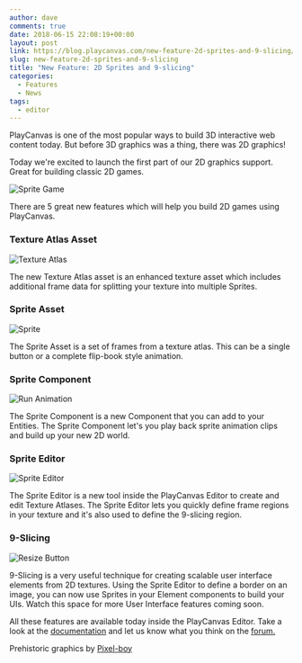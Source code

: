 ```yaml
---
author: dave
comments: true
date: 2018-06-15 22:08:19+00:00
layout: post
link: https://blog.playcanvas.com/new-feature-2d-sprites-and-9-slicing/
slug: new-feature-2d-sprites-and-9-slicing
title: "New Feature: 2D Sprites and 9-slicing"
categories:
  - Features
  - News
tags:
  - editor
---
```


PlayCanvas is one of the most popular ways to build 3D interactive web content today. But before 3D graphics was a thing, there was 2D graphics!

Today we're excited to launch the first part of our 2D graphics support. Great for building classic 2D games.

![Sprite Game](/img/sprite-game.gif)

There are 5 great new features which will help you build 2D games using PlayCanvas.

### Texture Atlas Asset

![Texture Atlas](/img/texture-atlas.jpg)

The new Texture Atlas asset is an enhanced texture asset which includes additional frame data for splitting your texture into multiple Sprites.

### Sprite Asset

![Sprite](/img/editor-sprite.jpg)

The Sprite Asset is a set of frames from a texture atlas. This can be a single button or a complete flip-book style animation.

### Sprite Component

![Run Animation](/img/sprite-run.gif)

The Sprite Component is a new Component that you can add to your Entities. The Sprite Component let's you play back sprite animation clips and build up your new 2D world.

### Sprite Editor

![Sprite Editor](/img/sprite-editor.jpg)

The Sprite Editor is a new tool inside the PlayCanvas Editor to create and edit Texture Atlases. The Sprite Editor lets you quickly define frame regions in your texture and it's also used to define the 9-slicing region.

### 9-Slicing

![Resize Button](/img/button-resize.gif)

9-Slicing is a very useful technique for creating scalable user interface elements from 2D textures. Using the Sprite Editor to define a border on an image, you can now use Sprites in your Element components to build your UIs. Watch this space for more User Interface features coming soon.

All these features are available today inside the PlayCanvas Editor. Take a look at the [documentation](https://developer.playcanvas.com/user-manual/2D/) and let us know what you think on the [forum.](https://forum.playcanvas.com)

Prehistoric graphics by [Pixel-boy](https://twitter.com/2pblog1)
